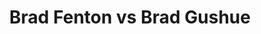 ---
title: Brad Fenton vs Brad Gushue
player1:
  name: Fenton, Brad
  percent: 87
  wins: 1
  losses: 1
player2:
  name: Gushue, Brad
  percent: 87
  wins: 1
  losses: 1
games:
- player1:
    team: BC
    position: Lead
    percent: 89
    win: 0
    loss: 1
  player2:
    team: NL
    position: Fourth
    percent: 91
    win: 1
    loss: 0
  event: Brier
  year: 2004
  draw: Round Robin(13)
  score: NL 8 - BC 1
- player1:
    team: BC
    position: Lead
    percent: 85
    win: 1
    loss: 0
  player2:
    team: NL
    position: Fourth
    percent: 84
    win: 0
    loss: 1
  event: Brier
  year: 2004
  draw: Page 3-4(20)
  score: NL 5 - BC 7
- player1:
    team: PCH
    position: Lead
    percent: 80
    win: 0
    loss: 1
  player2:
    team: GUS
    position: Fourth
    percent: 75
    win: 1
    loss: 0
  event: Trials (Men)
  year: 2005
  draw: Round Robin(14)
  score: PCH 6 - GUS 7
---